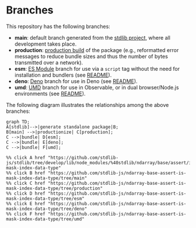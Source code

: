 <!--

@license Apache-2.0

Copyright (c) 2022 The Stdlib Authors.

Licensed under the Apache License, Version 2.0 (the "License");
you may not use this file except in compliance with the License.
You may obtain a copy of the License at

    http://www.apache.org/licenses/LICENSE-2.0

Unless required by applicable law or agreed to in writing, software
distributed under the License is distributed on an "AS IS" BASIS,
WITHOUT WARRANTIES OR CONDITIONS OF ANY KIND, either express or implied.
See the License for the specific language governing permissions and
limitations under the License.

-->

# Branches

This repository has the following branches:

-   **main**: default branch generated from the [stdlib project][stdlib-url], where all development takes place.
-   **production**: [production build][production-url] of the package (e.g., reformatted error messages to reduce bundle sizes and thus the number of bytes transmitted over a network).
-   **esm**: [ES Module][esm-url] branch for use via a `script` tag without the need for installation and bundlers (see [README][esm-readme]).
-   **deno**: [Deno][deno-url] branch for use in Deno (see [README][deno-readme]).
-   **umd**: [UMD][umd-url] branch for use in Observable, or in dual browser/Node.js environments (see [README][umd-readme]).

The following diagram illustrates the relationships among the above branches:

```mermaid
graph TD;
A[stdlib]-->|generate standalone package|B;
B[main] -->|productionize| C[production];
C -->|bundle| D[esm];
C -->|bundle| E[deno];
C -->|bundle| F[umd];

%% click A href "https://github.com/stdlib-js/stdlib/tree/develop/lib/node_modules/%40stdlib/ndarray/base/assert/is-mask-index-data-type"
%% click B href "https://github.com/stdlib-js/ndarray-base-assert-is-mask-index-data-type/tree/main"
%% click C href "https://github.com/stdlib-js/ndarray-base-assert-is-mask-index-data-type/tree/production"
%% click D href "https://github.com/stdlib-js/ndarray-base-assert-is-mask-index-data-type/tree/esm"
%% click E href "https://github.com/stdlib-js/ndarray-base-assert-is-mask-index-data-type/tree/deno"
%% click F href "https://github.com/stdlib-js/ndarray-base-assert-is-mask-index-data-type/tree/umd"
```

[stdlib-url]: https://github.com/stdlib-js/stdlib/tree/develop/lib/node_modules/%40stdlib/ndarray/base/assert/is-mask-index-data-type
[production-url]: https://github.com/stdlib-js/ndarray-base-assert-is-mask-index-data-type/tree/production
[deno-url]: https://github.com/stdlib-js/ndarray-base-assert-is-mask-index-data-type/tree/deno
[deno-readme]: https://github.com/stdlib-js/ndarray-base-assert-is-mask-index-data-type/blob/deno/README.md
[umd-url]: https://github.com/stdlib-js/ndarray-base-assert-is-mask-index-data-type/tree/umd
[umd-readme]: https://github.com/stdlib-js/ndarray-base-assert-is-mask-index-data-type/blob/umd/README.md
[esm-url]: https://github.com/stdlib-js/ndarray-base-assert-is-mask-index-data-type/tree/esm
[esm-readme]: https://github.com/stdlib-js/ndarray-base-assert-is-mask-index-data-type/blob/esm/README.md